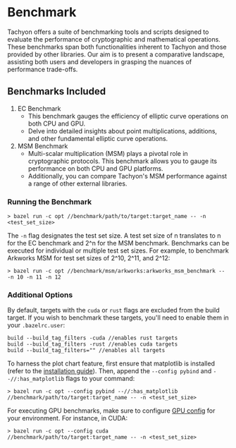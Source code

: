 # Benchmark

Tachyon offers a suite of benchmarking tools and scripts designed to evaluate the performance of cryptographic and mathematical operations. These benchmarks span both functionalities inherent to Tachyon and those provided by other libraries. Our aim is to present a comparative landscape, assisting both users and developers in grasping the nuances of performance trade-offs.

## Benchmarks Included

1. EC Benchmark
    - This benchmark gauges the efficiency of elliptic curve operations on both CPU and GPU.
    - Delve into detailed insights about point multiplications, additions, and other fundamental elliptic curve operations.
2. MSM Benchmark
    - Multi-scalar multiplication (MSM) plays a pivotal role in cryptographic protocols. This benchmark allows you to gauge its performance on both CPU and GPU platforms.
    - Additionally, you can compare Tachyon's MSM performance against a range of other external libraries.

### Running the Benchmark

```shell
> bazel run -c opt //benchmark/path/to/target:target_name -- -n <test_set_size>
```

The `-n` flag designates the test set size. A test set size of n translates to n for the EC benchmark and 2^n for the MSM benchmark. Benchmarks can be executed for individual or multiple test set sizes. For example, to benchmark Arkworks MSM for test set sizes of 2^10, 2^11, and 2^12:

```shell
> bazel run -c opt //benchmark/msm/arkworks:arkworks_msm_benchmark -- -n 10 -n 11 -n 12
```

### Additional Options

By default, targets with the `cuda` or `rust` flags are excluded from the build target. If you wish to benchmark these targets, you'll need to enable them in your `.bazelrc.user`:

```
build --build_tag_filters -cuda //enables rust targets
build --build_tag_filters -rust //enables cuda targets
build --build_tag_filters="" //enables all targets
```

To harness the plot chart feature, first ensure that matplotlib is installed (refer to the [installation guide](https://github.com/kroma-network/tachyon#matplotlib)). Then, append the `--config pybind` and `--//:has_matplotlib` flags to your command:

```shell
> bazel run -c opt --config pybind --//:has_matplotlib //benchmark/path/to/target:target_name -- -n <test_set_size>
```

For executing GPU benchmarks, make sure to configure [GPU config](https://github.com/kroma-network/tachyon#hardware-acceleration) for your environment. For instance, in CUDA:

```shell
> bazel run -c opt --config cuda //benchmark/path/to/target:target_name -- -n <test_set_size>
```
